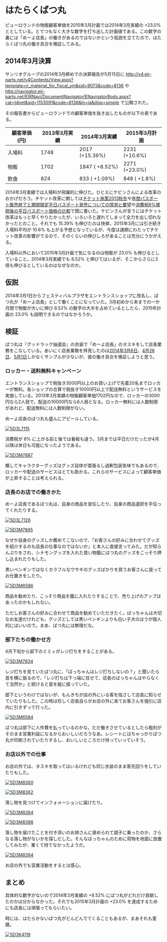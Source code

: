 ﻿# はたらくばつ丸

ピューロランドの物販顧客単価を2015年3月計画では2014年3月実績の +23.0% ととしている。とてつもなく大きな数字を打ち出した計画値である。この数字の裏には「めーよ店長」の働きがあるのではないかという仮説を立てたので、はたらくばつ丸の働き具合を検証してみる。

## 2014年3月決算

サンリオグループの2014年3月締めでの決算報告が5月15日に <http://v4.eir-parts.net/v4Contents/View.aspx?template=ir_material_for_fiscal_ym&sid=9073&code=8136> や <http://navigator.eir-parts.net/EIRNavi/DocumentNavigator/ENavigatorBody.aspx?cat=tdnet&sid=1153091&code=8136&ln=ja&disp=simple> で公開された。

その報告書からピューロランドでの顧客単価を抜き出したものが以下の表である。

|顧客単価 (円)|2013年3月実績|2014年3月実績|2015年3月計画|
|-------------|-------------|-------------|-------------|
|入場料|1748|2017 (+15.39%)|2231 (+10.6%)|
|物販  |1702|1847 ( +8.52%)|2271 (+23.0%)|
|飲食  | 824| 833 ( +1.09%)| 848 ( +1.8%)|

2014年3月実績では入場料が飛躍的に伸びた。ひとえにケビンさんによる改革のおかげだろう。チケット改革に関しては[チケット施策2013秋冬](http://ameblo.jp/ohtaket/entry-11723340954.html)や[年間パスポート販売終了と期間限定平日パスポート発売についての憶測と要望](http://ameblo.jp/ohtaket/entry-11787588994.html)や[消費税8%増税後の平日パスポート価格の比較](http://ameblo.jp/ohtaket/entry-11807812684.html)で既に書いた。ケビンさんが言うにはチケット改革はもっと早くやりたかったが、いろいろと遅れてしまって全力を出し切れなかったとのこと。それでも 15.39% も伸びたのは快挙。2015年3月には引き続き入場料平均が 10.6% も上がる予想となっているが、今度は通期にわたってチケット改革の影響がでるので、そのくらいの伸びしろがあることは充分にうかがえる。

入場料以外において2015年3月計画で気になるのは物販が 23.0% も伸びるとしていること。2014年3月実績でも 8.52% と伸びてはいるが、そこからさらに3倍も伸びるとしているのはなぜなのか。

## 仮説

2014年3月1日からフェスティバルプラザをエントランスショップに改名し、ばつ丸が「めーよ店長」として働くことになっていた。3月初めから末までの一か月間で物販が大いに伸び 8.52% の数字の大半を占めているとしたら、2015年計画の 23.0% も説明できるのではなかろうか。

## 検証

ばつ丸は『グッドラック抽選会』の衣装で「めーよ店長」のタスキをして店長業務をこなしている。あいにく店長業務を拝見したのは[2014年3月6日](https://www.flickr.com/photos/ohtake_tomohiro/sets/72157642028804974/)、[4月26日](https://www.flickr.com/photos/ohtake_tomohiro/sets/72157644435325563/)、[5月1日](https://www.flickr.com/photos/ohtake_tomohiro/sets/72157644492210205/)しかなくサンプルが少ないが、彼の働き具合を検証しようと思う。

### ロッカー・送料無料キャンペーン

エントランスショップで税抜き3000円以上のお買い上げで先着20名までロッカーが無料。各ショップの合算で税抜き10000円以上で配送無料というサービスを実施している。2013年3月実績の物販顧客単価1702円なので、ロッカーの3000円なら2人弱で、配送の10000円なら6人弱となる。ロッカー無料には人数制限があれど、配送無料には人数制限がない。

めーよ店長のばつ丸も盛んにアピールしている。

[![5D3L7115](https://farm8.staticflickr.com/7387/13002596953_42f40ecf5b.jpg)](https://www.flickr.com/photos/ohtake_tomohiro/13002596953)

消費税が 8% に上がる前と後では看板も違う。3月までは平日だけだったが4月以降は休日も可能になったようである。

[![5D3M7887](https://farm6.staticflickr.com/5193/14092278692_3c46345e00.jpg)](https://www.flickr.com/photos/ohtake_tomohiro/14092278692)

概してキャラクターグッズはグッズ自体が嵩張るし過剰包装気味でもあるので、ロッカーや配送のサービスはとても助かる。これらのサービスによって顧客単価が上昇することは考えられる。

### 店長のお店での働きかた

めーよ店長であるばつ丸は、自身の商品を宣伝したり、自身の商品選択を手伝ってくれたりする。

[![5D3L7126](https://farm4.staticflickr.com/3534/13002595453_37293caec5.jpg)](https://www.flickr.com/photos/ohtake_tomohiro/13002595453)

[![5D3M7895](https://farm6.staticflickr.com/5547/14072289096_8a6bf6f7bd.jpg)](https://www.flickr.com/photos/ohtake_tomohiro/14072289096)

なぜか自身のグッズしか薦めてこないので、「お客さんの好みに合わせてグッズを紹介するのも店長の仕事なのではないか」と本人に直接言ってみた。だが知らんぷりをされ、シナモングッズを入れた買い物籠にばつ丸のグッズをこっそり押し込まれたりもした。

黒いペンギンではなくカラフルなウサギのグッズばかりを買うお客さんに座ってお仕置きをしたり。

[![5D3M6586](https://farm8.staticflickr.com/7236/14048889895_7eb248ed80.jpg)](https://www.flickr.com/photos/ohtake_tomohiro/14048889895)

商品を勧めたり、こっそり商品を籠に入れたりすることで、売り上げのアップはあったのかもしれない。

ただしお客さんの好みに合わせて商品を勧めていただきたく。ばっちゃんは大切なお友達だけれども、グッズとしては黒いペンギンよりも白い子犬のほうが個人的にはいいので。まあ、ばつ丸には無理だな。

### 部下たちの働かせ方

4月下旬から部下のミミィがレジ打ちをすることがある。

[![5D3M7834](https://farm6.staticflickr.com/5564/14072291906_bed2896f46.jpg)](https://www.flickr.com/photos/ohtake_tomohiro/14072291906)

レジ打ちを見ていたばつ丸に、「ばっちゃんはレジ打ちしないの？」と聞いたら首を横に振るので、「レジ打ちは下っ端に任せて、店長のばっちゃんはやらなくて当然か」と続けると首を縦に振っていた。

部下というわけではないが、もんきちが店の外にいる客を指さして店長に知らせていたりもした。この時は珍しく店長自らがお店の外に来てお客さんを強引に店内に引きずって行った。

[![5D3M6584](https://farm8.staticflickr.com/7342/14045688271_291a269a30.jpg)](https://www.flickr.com/photos/ohtake_tomohiro/14045688271)

ばつ丸は部下に人件費を払っているのかな。ただ働きさせているとしたら粗利がそのまま営業利益になるからおいしいだろうなあ。レシートにはちゃっかりばつ丸が印刷されていたりするし、おいしいところだけ持っていっていそう。

### お店以外での仕事

お店の外では、タスキを取ってはいるけれども同じ衣装のまま客先回りをしていたりもした。

[![5D3M8360](https://farm3.staticflickr.com/2916/14092264112_beee488674.jpg)](https://www.flickr.com/photos/ohtake_tomohiro/14092264112)

[![5D3M8362](https://farm8.staticflickr.com/7322/14092263612_b34f0ce1d4.jpg)](https://www.flickr.com/photos/ohtake_tomohiro/14092263612)

落し物を見つけてインフォメーションに届けたり。

[![5D3M8384](https://farm8.staticflickr.com/7443/13908783478_43e20c0063.jpg)](https://www.flickr.com/photos/ohtake_tomohiro/13908783478)

[![5D3M8388](https://farm8.staticflickr.com/7202/14092262312_d843ce8d66.jpg)](https://www.flickr.com/photos/ohtake_tomohiro/14092262312)

落し物を届けたことを付き添いのお姉さんに褒められて調子に乗ったのか、さらなる落し物がないかを探しだした。そんなばっちゃんのために荷物を地面に放置してみたが、重くて持てなかったようだ。

[![5D3M8394](https://farm8.staticflickr.com/7453/13908782988_3056c7bbec.jpg)](https://www.flickr.com/photos/ohtake_tomohiro/13908782988)

お店の外でも営業活動をするとは感心。

## まとめ

具体的な数字がないので2014年3月実績の +8.52% にばつ丸がどれだけ貢献したのかは分からなかった。それでも2015年3月計画の +23.0% を達成するためにも店長には頑張ってもらいたい。

時には、はたらかないばつ丸がどんどんでてくることもあるが、まあそれも愛嬌。

[![5D3K4119](https://farm6.staticflickr.com/5492/11486588364_dc0e8b76ee.jpg)](https://www.flickr.com/photos/ohtake_tomohiro/11486588364)
